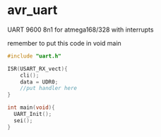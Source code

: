 # avr_uart
UART 9600 8n1 for atmega168/328 with interrupts

remember to put this code in void main

```c
#include "uart.h"

ISR(USART_RX_vect){
    cli();
    data = UDR0;
    //put handler here
}

int main(void){
  UART_Init();
  sei();
}
```
